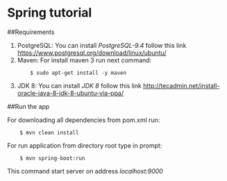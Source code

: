 # Spring tutorial

##Requirements

1. PostgreSQL:
    You can install _PostgreSQL-9.4_ follow this link https://www.postgresql.org/download/linux/ubuntu/
2. Maven:
    For install maven 3 run next command:
    ```
        $ sudo apt-get install -y maven
    ```
3. JDK 8:
    You can install _JDK 8_ follow this link http://tecadmin.net/install-oracle-java-8-jdk-8-ubuntu-via-ppa/

##Run the app

For downloading all dependencies from pom.xml run:
```
    $ mvn clean install
```

For run application from directory root type in prompt:
```
    $ mvn spring-boot:run
```
This command start server on address *localhost:9000*